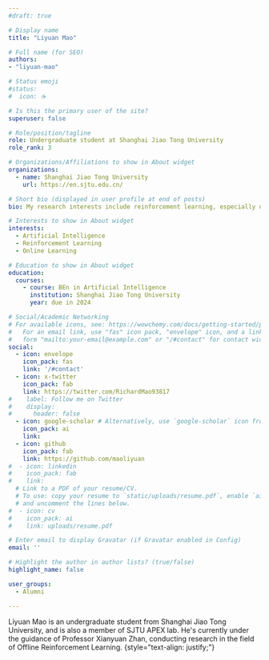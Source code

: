 ```yaml
---
#draft: true

# Display name
title: "Liyuan Mao"

# Full name (for SEO)
authors:
- "liyuan-mao"

# Status emoji
#status:
#  icon: ☕️

# Is this the primary user of the site?
superuser: false

# Role/position/tagline
role: Undergraduate student at Shanghai Jiao Tong University
role_rank: 3

# Organizations/Affiliations to show in About widget
organizations:
  - name: Shanghai Jiao Tong University
    url: https://en.sjtu.edu.cn/

# Short bio (displayed in user profile at end of posts)
bio: My research interests include reinforcement learning, especially offline reinforcement learning and imitation learning.

# Interests to show in About widget
interests:
  - Artificial Intelligence
  - Reinforcement Learning
  - Online Learning

# Education to show in About widget
education:
  courses:
    - course: BEn in Artificial Intelligence
      institution: Shanghai Jiao Tong University
      year: due in 2024

# Social/Academic Networking
# For available icons, see: https://wowchemy.com/docs/getting-started/page-builder/#icons
#   For an email link, use "fas" icon pack, "envelope" icon, and a link in the
#   form "mailto:your-email@example.com" or "/#contact" for contact widget.
social:
  - icon: envelope
    icon_pack: fas
    link: '/#contact'
  - icon: x-twitter
    icon_pack: fab
    link: https://twitter.com/RichardMao93817
#    label: Follow me on Twitter
#    display:
#      header: false
  - icon: google-scholar # Alternatively, use `google-scholar` icon from `ai` icon pack
    icon_pack: ai
    link: 
  - icon: github
    icon_pack: fab
    link: https://github.com/maoliyuan
#  - icon: linkedin
#    icon_pack: fab
#    link: 
  # Link to a PDF of your resume/CV.
  # To use: copy your resume to `static/uploads/resume.pdf`, enable `ai` icons in `params.yaml`,
  # and uncomment the lines below.
#  - icon: cv
#    icon_pack: ai
#    link: uploads/resume.pdf

# Enter email to display Gravatar (if Gravatar enabled in Config)
email: ''

# Highlight the author in author lists? (true/false)
highlight_name: false

user_groups:
  - Alumni

---
```


Liyuan Mao is an undergraduate student from Shanghai Jiao Tong University, and is also a member of SJTU APEX lab. He's currently under the guidance of Professor Xianyuan Zhan, conducting research in the field of Offline Reinforcement Learning.
{style="text-align: justify;"}
